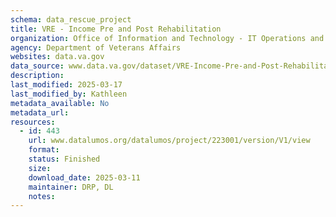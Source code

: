 ```yaml
---
schema: data_rescue_project 
title: VRE - Income Pre and Post Rehabilitation
organization: Office of Information and Technology - IT Operations and Services (ITOPS)
agency: Department of Veterans Affairs
websites: data.va.gov
data_source: www.data.va.gov/dataset/VRE-Income-Pre-and-Post-Rehabilitation/8bkf-facx
description: 
last_modified: 2025-03-17
last_modified_by: Kathleen
metadata_available: No
metadata_url: 
resources:
  - id: 443
    url: www.datalumos.org/datalumos/project/223001/version/V1/view
    format: 
    status: Finished
    size: 
    download_date: 2025-03-11
    maintainer: DRP, DL
    notes: 
---
```

